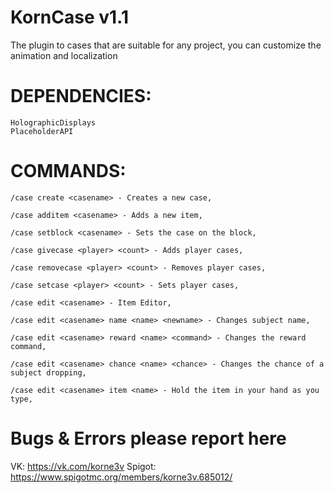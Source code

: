 # KornCase v1.1

The plugin to cases that are suitable for any project, you can customize the animation and localization

# DEPENDENCIES:
    HolographicDisplays
    PlaceholderAPI

# COMMANDS:
    /case create <casename> - Creates a new case, 
  
    /case additem <casename> - Adds a new item, 
  
    /case setblock <casename> - Sets the case on the block, 
  
    /case givecase <player> <count> - Adds player cases, 
  
    /case removecase <player> <count> - Removes player cases, 
  
    /case setcase <player> <count> - Sets player cases, 
  
    /case edit <casename> - Item Editor, 
  
    /case edit <casename> name <name> <newname> - Changes subject name, 
  
    /case edit <casename> reward <name> <command> - Changes the reward command, 
  
    /case edit <casename> chance <name> <chance> - Changes the chance of a subject dropping, 
  
    /case edit <casename> item <name> - Hold the item in your hand as you type, 



# Bugs & Errors please report here
VK: https://vk.com/korne3v
Spigot: https://www.spigotmc.org/members/korne3v.685012/

